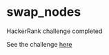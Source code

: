 # swap_nodes
HackerRank challenge completed

See the challenge [here](https://www.hackerrank.com/challenges/swap-nodes-algo/problem)
